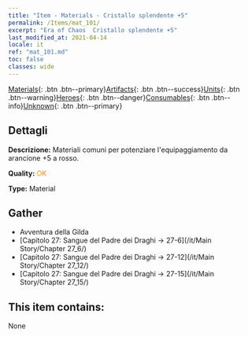 ```yaml
---
title: "Item - Materials - Cristallo splendente +5"
permalink: /Items/mat_101/
excerpt: "Era of Chaos  Cristallo splendente +5"
last_modified_at: 2021-04-14
locale: it
ref: "mat_101.md"
toc: false
classes: wide
---
```

 [Materials](/it/Items/){: .btn .btn--primary}[Artifacts](/it/Items/Artifacts/){: .btn .btn--success}[Units](/it/Items/Units/){: .btn .btn--warning}[Heroes](/it/Items/Heroes/){: .btn .btn--danger}[Consumables](/it/Items/Consumables/){: .btn .btn--info}[Unknown](/it/Items/Unknown/){: .btn .btn--primary}

## Dettagli
 **Descrizione:** Materiali comuni per potenziare l'equipaggiamento da arancione +5 a rosso.

 **Quality:** <span style="color: #FF8C00">OK</span>

 **Type:** Material

## Gather

*    Avventura della Gilda 
*    [Capitolo 27: Sangue del Padre dei Draghi -> 27-6](/it/Main Story/Chapter 27_6/) 
*    [Capitolo 27: Sangue del Padre dei Draghi -> 27-12](/it/Main Story/Chapter 27_12/) 
*    [Capitolo 27: Sangue del Padre dei Draghi -> 27-15](/it/Main Story/Chapter 27_15/) 

## This item contains:

  None

